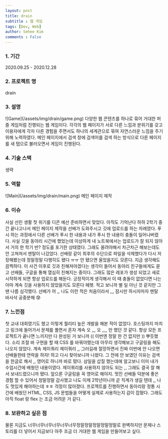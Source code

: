 ```yaml
---
layout: post
title: drain
subtitle : 웹 게임 
tags: [Dev, Web]
author: Sehee Kim
comments : False
---
```


<h3> 1. 기간</h3>
2020.09.25 - 2020.12.28

<h3> 2. 프로젝트 명</h3>
drain

<h3> 3. 설명</h3>
![Game](/assets/img/drain/game.png)
다양한 웹 콘텐츠를 하나로 묶어 거대한 퍼즐 게임처럼 진행되는 웹 게임이다. 각각의 웹 페이지가 서로 다른 느낌과 분위기를 갖고 이용자에게 각자 다른 경험을 주면서도 하나의 세계관으로 묶여 자연스러운 느낌을 주기 위해 노력하였다. 메인 페이지에서 검색 창에 검색어를 검색 하는 방식으로 다른 페이지를 새 탭으로 불러오면서 게임이 진행된다.

<h3> 4. 기술 스택</h3>
생략

<h3> 5. 역할</h3>
![Main](/assets/img/drain/main.png)
메인 페이지 제작

<h3> 6. 이슈</h3>
사실 선린 생활 첫 위기를 디콘 예선 준비하면서 맞았다. 아직도 기억난다 하하 2학기 중간 끝나고나서 메인 페이지 제작을 선배가 도와주시고 깃에 업로드를 하는 차례였다. 푸시 하는 과정에서 다른 선배가 푸시 한 내용과 내가 푸시 한 내용이 충돌이 일어나버렸다. 사실 깃을 동아리 시간에 했었는데 이상하게 내 노트북에서는 업로드가 잘 되지 않아서 거의 한 학기 반? 정도를 포기한 상태였다. 그래도 올려야해서 차근차근 해보는데도 안 고쳐져서 멘탈이 나갔었다. 선배랑 같이 최후의 수단으로 파일을 삭제했다가 다시 저장해봤는데 정말정말 다행히도 됐다 ㅠㅠ 안 됐으면 울었을지도 모른다. 지금 생각해도 끔찍하다. 이 사건 이후로 깃과 친해져야겠다는 생각이 들어서 동아리 친구들에게도 묻고 선배들, 구글을 통해 열심히 친해지는 중이다. 그래도 많은 레포가 생성 되었고 새로 시작하게 되면 항상 업로드를 해둔다. 긍정적이게 생각해서 이 때 충돌이 없었다면 나는 아마 계속 깃을 사용하지 않았을지도 모른다 헤헷. 적고 보니까 별 일 아닌 것 같지만 그땐 나름 심각했다. 선배가 어 ,, 나도 이런 적은 처음이라서 ,,, 잠시만 하시자마자 멘탈 바사삭 공중분해 😰

<h3> 7. 느낀점</h3>
첫 교내 대회였기도 했고 이렇게 퀄리티 높은 개발을 해본 적이 없었다. 호스팅까지 마치고 링크에 들어가서 문제를 풀면서 혼자 계속 오 ,,, 오 ,,,, 만 했던 것 같다. 항상 모든 프로젝트가 끝나면 느끼지만 다 완성된 거 보니까 (( 이번엔 정말 한 건 없지만 )) 뿌듯했다. 소리 조절 바 구현을 할 때 CSS 를 바꿔야했는데 아무리 생각해보고 구글링을 해도 나오지 않았다. 계속 제이쿼리 제이쿼리 ,, 그러길래 절망하면서 진짜 이번에 안 나오면 선배들한테 연락을 하자! 하고 다시 찾아보니까 나왔다. 그 전에 안 보였던 이유는 검색을 한글로 해서 ,, 영어로 하니까 바로 떴다. 삼일을 삽질 했는데에 알고보니 이미 내가 수업시간에 배웠던 내용이였다. 제이쿼리를 사용하지 않아도 되는 ,, 그래도 결국 잘 해서 보내드렸으니까 됐다. 앞으론 구글링을 꼭 영어로 해야지. 멋진 선배들 덕분에 좋은 경험 할 수 있어서 정말정말 감사했고 나도 이제 2학년이니까 곧 직계가 생길 텐데 ,, 나도 멋있게 해야하는데 ㅎㅎ 걱정이 많아졌다. 프로젝트를 진행하면서 동아리랑 정통 시간에 배웠던 HTML, CSS, JS 문법들을 어떻게 실제로 사용하는지 감이 잡혔다. 그래도 아직 float 랑 flex 는 조금 어려운 거 같다. 

<h3> 8. 보완하고 싶은 점</h3>
물론 지금도 너무너무너무너무너무너무정말정말정말정말정말로 완벽하지만 문제나 스토리를 더 넣어서 지금보다 아주 조금 더 거대한 웹 게임을 만들어보고 싶다.